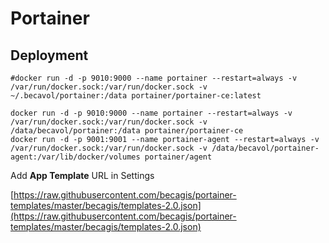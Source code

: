 # Portainer

## Deployment

```shell
#docker run -d -p 9010:9000 --name portainer --restart=always -v /var/run/docker.sock:/var/run/docker.sock -v ~/.becavol/portainer:/data portainer/portainer-ce:latest

docker run -d -p 9010:9000 --name portainer --restart=always -v /var/run/docker.sock:/var/run/docker.sock -v /data/becavol/portainer:/data portainer/portainer-ce
docker run -d -p 9001:9001 --name portainer-agent --restart=always -v /var/run/docker.sock:/var/run/docker.sock -v /data/becavol/portainer-agent:/var/lib/docker/volumes portainer/agent
```

Add **App Template** URL in Settings

[https://raw.githubusercontent.com/becagis/portainer-templates/master/becagis/templates-2.0.json](https://raw.githubusercontent.com/becagis/portainer-templates/master/becagis/templates-2.0.json)

